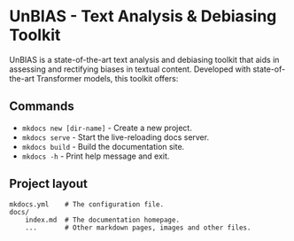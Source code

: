 # UnBIAS - Text Analysis & Debiasing Toolkit

UnBIAS is a state-of-the-art text analysis and debiasing toolkit that aids in assessing and rectifying biases in textual content. Developed with state-of-the-art Transformer models, this toolkit offers:

## Commands

* `mkdocs new [dir-name]` - Create a new project.
* `mkdocs serve` - Start the live-reloading docs server.
* `mkdocs build` - Build the documentation site.
* `mkdocs -h` - Print help message and exit.

## Project layout

    mkdocs.yml    # The configuration file.
    docs/
        index.md  # The documentation homepage.
        ...       # Other markdown pages, images and other files.
